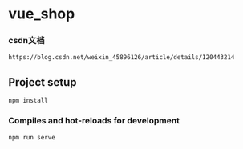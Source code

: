 # vue_shop

### csdn文档


```
https://blog.csdn.net/weixin_45896126/article/details/120443214
```


## Project setup
```
npm install
```

### Compiles and hot-reloads for development
```
npm run serve
```